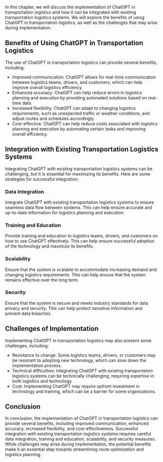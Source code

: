 

In this chapter, we will discuss the implementation of ChatGPT in transportation logistics and how it can be integrated with existing transportation logistics systems. We will explore the benefits of using ChatGPT in transportation logistics, as well as the challenges that may arise during implementation.

Benefits of Using ChatGPT in Transportation Logistics
-----------------------------------------------------

The use of ChatGPT in transportation logistics can provide several benefits, including:

* Improved communication: ChatGPT allows for real-time communication between logistics teams, drivers, and customers, which can help improve overall logistics efficiency.
* Enhanced accuracy: ChatGPT can help reduce errors in logistics planning and execution by providing automated solutions based on real-time data.
* Increased flexibility: ChatGPT can adapt to changing logistics requirements, such as unexpected traffic or weather conditions, and adjust routes and schedules accordingly.
* Cost-effective: ChatGPT can help reduce costs associated with logistics planning and execution by automating certain tasks and improving overall efficiency.

Integration with Existing Transportation Logistics Systems
----------------------------------------------------------

Integrating ChatGPT with existing transportation logistics systems can be challenging, but it is essential for maximizing its benefits. Here are some strategies for successful integration:

### Data Integration

Integrate ChatGPT with existing transportation logistics systems to ensure seamless data flow between systems. This can help ensure accurate and up-to-date information for logistics planning and execution.

### Training and Education

Provide training and education to logistics teams, drivers, and customers on how to use ChatGPT effectively. This can help ensure successful adoption of the technology and maximize its benefits.

### Scalability

Ensure that the system is scalable to accommodate increasing demand and changing logistics requirements. This can help ensure that the system remains effective over the long term.

### Security

Ensure that the system is secure and meets industry standards for data privacy and security. This can help protect sensitive information and prevent data breaches.

Challenges of Implementation
----------------------------

Implementing ChatGPT in transportation logistics may also present some challenges, including:

* Resistance to change: Some logistics teams, drivers, or customers may be resistant to adopting new technology, which can slow down the implementation process.
* Technical difficulties: Integrating ChatGPT with existing transportation logistics systems can be technically challenging, requiring expertise in both logistics and technology.
* Cost: Implementing ChatGPT may require upfront investment in technology and training, which can be a barrier for some organizations.

Conclusion
----------

In conclusion, the implementation of ChatGPT in transportation logistics can provide several benefits, including improved communication, enhanced accuracy, increased flexibility, and cost-effectiveness. Successful integration with existing transportation logistics systems requires careful data integration, training and education, scalability, and security measures. While challenges may arise during implementation, the potential benefits make it an essential step towards streamlining route optimization and logistics planning.
